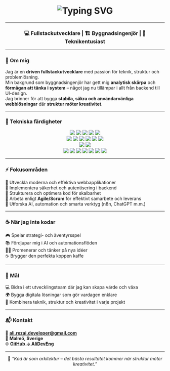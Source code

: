 <!-- Animated header -->
<h1 align="center">
  <img src="https://readme-typing-svg.herokuapp.com?font=Fira+Code&pause=1200&color=4CAF50&center=true&vCenter=true&width=500&lines=Hej+där!+👋+Jag+är+Ali+Rezai;Fullstackutvecklare+💻;Byggnadsingenjör+🏗️;Teknikentusiast+🚀;Välkommen+till+min+GitHub!+🌱" alt="Typing SVG" />
</h1>

---

<h3 align="center">💻 Fullstackutvecklare | 🏗️ Byggnadsingenjör | 🚀 Teknikentusiast</h3>

---

### 🧭 Om mig
Jag är en **driven fullstackutvecklare** med passion för teknik, struktur och problemlösning.  
Min bakgrund som byggnadsingenjör har gett mig **analytisk skärpa** och **förmågan att tänka i system** – något jag nu tillämpar i allt från backend till UI-design.  
Jag brinner för att bygga **stabila, säkra och användarvänliga webblösningar** där **struktur möter kreativitet**.

---

### 🧠 Tekniska färdigheter
<p align="center">
  
  <!-- Backend -->
  <img src="https://img.shields.io/badge/Java-ED8B00?style=for-the-badge&logo=java&logoColor=white"/>
  <img src="https://img.shields.io/badge/SpringBoot-6DB33F?style=for-the-badge&logo=springboot&logoColor=white"/>
  <img src="https://img.shields.io/badge/Node.js-43853D?style=for-the-badge&logo=node.js&logoColor=white"/>
  <img src="https://img.shields.io/badge/Express.js-000000?style=for-the-badge&logo=express&logoColor=white"/>
  <img src="https://img.shields.io/badge/REST%20API-02569B?style=for-the-badge&logo=postman&logoColor=white"/>

  <!-- Frontend -->
  <br/>
  <img src="https://img.shields.io/badge/JavaScript-F7E01D?style=for-the-badge&logo=javascript&logoColor=black"/>
  <img src="https://img.shields.io/badge/TypeScript-3178C6?style=for-the-badge&logo=typescript&logoColor=white"/>
  <img src="https://img.shields.io/badge/React-61DBFB?style=for-the-badge&logo=react&logoColor=black"/>
  <img src="https://img.shields.io/badge/HTML5-E34F26?style=for-the-badge&logo=html5&logoColor=white"/>
  <img src="https://img.shields.io/badge/CSS3-1572B6?style=for-the-badge&logo=css3&logoColor=white"/>
  <img src="https://img.shields.io/badge/Bootstrap-7952B3?style=for-the-badge&logo=bootstrap&logoColor=white"/>

  <!-- Database -->
  <br/>
  <img src="https://img.shields.io/badge/SQLite-07405E?style=for-the-badge&logo=sqlite&logoColor=white"/>
  <img src="https://img.shields.io/badge/MySQL-005C84?style=for-the-badge&logo=mysql&logoColor=white"/>

  <!-- Tools & Methodologies -->
  <br/>
  <img src="https://img.shields.io/badge/Git-F05032?style=for-the-badge&logo=git&logoColor=white"/>
  <img src="https://img.shields.io/badge/GitHub-121011?style=for-the-badge&logo=github&logoColor=white"/>
  <img src="https://img.shields.io/badge/VSCode-0078D4?style=for-the-badge&logo=visualstudiocode&logoColor=white"/>
  <img src="https://img.shields.io/badge/IntelliJ_IDEA-000000?style=for-the-badge&logo=intellijidea&logoColor=white"/>
  <img src="https://img.shields.io/badge/Postman-FF6C37?style=for-the-badge&logo=postman&logoColor=white"/>
  <img src="https://img.shields.io/badge/Agile-2496ED?style=for-the-badge&logo=azuredevops&logoColor=white"/>
  <img src="https://img.shields.io/badge/Scrum-00A98F?style=for-the-badge&logo=scrumalliance&logoColor=white"/>

</p>

---

### ⚡ Fokusområden
🚀 Utveckla moderna och effektiva webbapplikationer  
🔐 Implementera säkerhet och autentisering i backend  
🧩 Strukturera och optimera kod för skalbarhet  
🤝 Arbeta enligt **Agile/Scrum** för effektivt samarbete och leverans  
🤖 Utforska AI, automation och smarta verktyg (n8n, ChatGPT m.m.)

---

### ☕ När jag inte kodar
🎮 Spelar strategi- och äventyrsspel  
📚 Fördjupar mig i AI och automationsflöden  
🚶‍♂️ Promenerar och tänker på nya idéer  
☕ Brygger den perfekta koppen kaffe  

---

### 🎯 Mål
💻 Bidra i ett utvecklingsteam där jag kan skapa värde och växa  
🌍 Bygga digitala lösningar som gör vardagen enklare  
🧱 Kombinera teknik, struktur och kreativitet i varje projekt  

---

### 📬 Kontakt
📧 **ali.rezai.developer@gmail.com**  
📍 **Malmö, Sverige**  
🌐 [**GitHub → AliDevEng**](https://github.com/AliDevEng)

---

<p align="center">
  💬 <i>“Kod är som arkitektur – det bästa resultatet kommer när struktur möter kreativitet.”</i>
</p>
